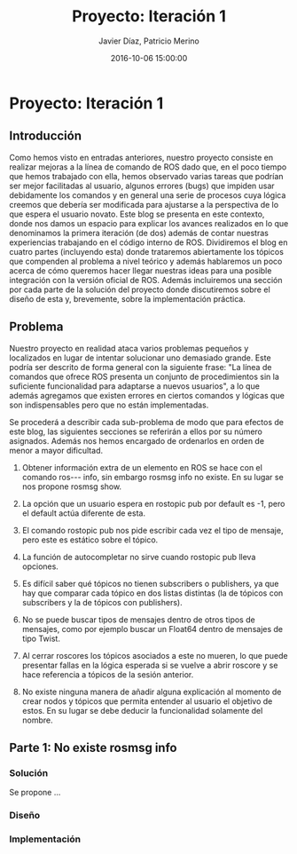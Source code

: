 ﻿---
layout: post
title:  "Proyecto: Iteración 1"
date:   2016-10-06 15:00:00
author: Javier Díaz, Patricio Merino
categories: ROS
---

# Proyecto: Iteración 1

## Introducción
Como hemos visto en entradas anteriores, nuestro proyecto consiste en realizar mejoras a la línea de comando de ROS dado que, en el poco tiempo que hemos trabajado con ella, hemos observado varias tareas que podrían ser mejor facilitadas al usuario, algunos errores (bugs) que impiden usar debidamente los comandos y en general una serie de procesos cuya lógica creemos que debería ser modificada para ajustarse a la perspectiva de lo que espera el usuario novato.
Este blog se presenta en este contexto, donde nos damos un espacio para explicar los avances realizados en lo que denominamos la primera iteración (de dos) además de contar nuestras experiencias trabajando en el código interno de ROS.
Dividiremos el blog en cuatro partes (incluyendo esta) donde trataremos abiertamente los tópicos que compenden al problema a nivel teórico y además hablaremos un poco acerca de cómo queremos hacer llegar nuestras ideas para una posible integración con la versión oficial de ROS.
Además incluiremos una sección por cada parte de la solución del proyecto donde discutiremos sobre el diseño de esta y, brevemente, sobre la implementación práctica.

## Problema
Nuestro proyecto en realidad ataca varios problemas pequeños y localizados en lugar de intentar solucionar uno demasiado grande. Este podría ser descrito de forma general con la siguiente frase: "La línea de comandos que ofrece ROS presenta un conjunto de procedimientos sin la suficiente funcionalidad para adaptarse a nuevos usuarios", a lo que además agregamos que existen errores en ciertos comandos y lógicas que son indispensables pero que no están implementadas. 

Se procederá a describir cada sub-problema de modo que para efectos de este blog, las siguientes secciones se referirán a ellos por su número asignados. Además nos hemos encargado de ordenarlos en orden de menor a mayor dificultad.

1. Obtener información extra de un elemento en ROS se hace con el comando ros--- info, sin embargo rosmsg info no existe. En su lugar se nos propone rosmsg show.

2. La opción que un usuario espera en rostopic pub por default es -1, pero el default actúa diferente de esta.

3. El comando rostopic pub nos pide escribir cada vez el tipo de mensaje, pero este es estático sobre el tópico.

4. La función de autocompletar no sirve cuando rostopic pub lleva opciones.

5. Es difícil saber qué tópicos no tienen subscribers o publishers, ya que hay que comparar cada tópico en dos listas distintas (la de tópicos con subscribers y la de tópicos con publishers).

6. No se puede buscar tipos de mensajes dentro de otros tipos de mensajes, como por ejemplo buscar un Float64 dentro de mensajes de tipo Twist.

7. Al cerrar roscores los tópicos asociados a este no mueren, lo que puede presentar fallas en la lógica esperada si se vuelve a abrir roscore y se hace referencia a tópicos de la sesión anterior.

8. No existe ninguna manera de añadir alguna explicación al momento de crear nodos y tópicos que permita entender al usuario el objetivo de estos. En su lugar se debe deducir la funcionalidad solamente del nombre.


## Parte 1: No existe rosmsg info

### Solución
Se propone ...

### Diseño

### Implementación